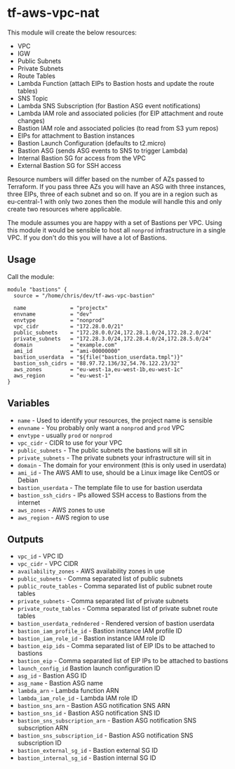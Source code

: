 # tf-aws-vpc-nat

This module will create the below resources:

- VPC
- IGW
- Public Subnets
- Private Subnets
- Route Tables
- Lambda Function (attach EIPs to Bastion hosts and update the route tables)
- SNS Topic
- Lambda SNS Subscription (for Bastion ASG event notifications)
- Lambda IAM role and associated policies (for EIP attachment and route changes)
- Bastion IAM role and associated policies (to read from S3 yum repos)
- EIPs for attachment to Bastion instances
- Bastion Launch Configuration (defaults to t2.micro)
- Bastion ASG (sends ASG events to SNS to trigger Lambda)
- Internal Bastion SG for access from the VPC
- External Bastion SG for SSH access

Resource numbers will differ based on the number of AZs passed to Terraform.
If you pass three AZs you will have an ASG with three instances, three EIPs,
three of each subnet and so on. If you are in a region such as eu-central-1
with only two zones then the module will handle this and only create two
resources where applicable.

The module assumes you are happy with a set of Bastions per VPC. Using this
module it would be sensible to host all `nonprod` infrastructure in a single
VPC. If you don't do this you will have a lot of Bastions.

## Usage

Call the module:

```
module "bastions" {
  source = "/home/chris/dev/tf-aws-vpc-bastion"

  name              = "projectx"
  envname           = "dev"
  envtype           = "nonprod"
  vpc_cidr          = "172.28.0.0/21"
  public_subnets    = "172.28.0.0/24,172.28.1.0/24,172.28.2.0/24"
  private_subnets   = "172.28.3.0/24,172.28.4.0/24,172.28.5.0/24"
  domain            = "example.com"
  ami_id            = "ami-00000000"
  bastion_userdata  = "${file("bastion_userdata.tmpl")}"
  bastion_ssh_cidrs = "88.97.72.136/32,54.76.122.23/32"
  aws_zones         = "eu-west-1a,eu-west-1b,eu-west-1c"
  aws_region        = "eu-west-1"
}
```

## Variables
- `name` - Used to identify your resources, the project name is sensible
- `envname` - You probably only want a `nonprod` and `prod` VPC
- `envtype` - usually `prod` or `nonprod`
- `vpc_cidr` - CIDR to use for your VPC
- `public_subnets` - The public subnets the bastions will sit in
- `private_subnets` - The private subnets your infrastructure will sit in
- `domain` - The domain for your environment (this is only used in userdata)
- `ami_id` - The AWS AMI to use, should be a Linux image like CentOS or Debian
- `bastion_userdata` - The template file to use for bastion userdata
- `bastion_ssh_cidrs` - IPs allowed SSH access to Bastions from the internet
- `aws_zones` - AWS zones to use
- `aws_region` - AWS region to use

## Outputs
- `vpc_id` - VPC ID
- `vpc_cidr` - VPC CIDR
- `availability_zones` - AWS availability zones in use
- `public_subnets` - Comma separated list of public subnets
- `public_route_tables` - Comma separated list of public subnet route tables
- `private_subnets` - Comma separated list of private subnets
- `private_route_tables` - Comma separated list of private subnet route tables
- `bastion_userdata_redndered` - Rendered version of bastion userdata
- `bastion_iam_profile_id` - Bastion instance IAM profile ID
- `bastion_iam_role_id` - Bastion instance IAM role ID
- `bastion_eip_ids` - Comma separated list of EIP IDs to be attached to bastions
- `bastion_eip` - Comma separated list of EIP IPs to be attached to bastions
- `launch_config_id` Bastion launch configuration ID
- `asg_id` - Bastion ASG ID
- `asg_name` - Bastion ASG name
- `lambda_arn` - Lambda function ARN
- `lambda_iam_role_id` - Lambda IAM role ID
- `bastion_sns_arn` - Bastion ASG notification SNS ARN
- `bastion_sns_id` - Bastion ASG notification SNS ID
- `bastion_sns_subscription_arn` - Bastion ASG notification SNS subscription ARN
- `bastion_sns_subscription_id` - Bastion ASG notification SNS subscription ID
- `bastion_external_sg_id` - Bastion external SG ID
- `bastion_internal_sg_id` - Bastion internal SG ID

